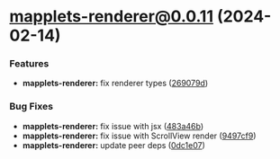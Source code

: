 # mapplets-renderer@0.0.11 (2024-02-14)

### Features

* **mapplets-renderer:** fix renderer types ([269079d](https://github.com/mapplesorg/mapplets/commit/269079de2c1fbd25b2cd1342dd7c48235c6610e2))


### Bug Fixes

* **mapplets-renderer:** fix issue with jsx ([483a46b](https://github.com/mapplesorg/mapplets/commit/483a46bc88b2f9962599e24edf61cb4f44f61357))
* **mapplets-renderer:** fix issue with ScrollView render ([9497cf9](https://github.com/mapplesorg/mapplets/commit/9497cf95537e2805633ef8897b3800a712acc469))
* **mapplets-renderer:** update peer deps ([0dc1e07](https://github.com/mapplesorg/mapplets/commit/0dc1e075fe3de64c0f00f3876367bb4cde6c7a87))

